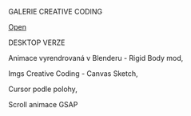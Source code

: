 GALERIE CREATIVE CODING

[Open](https://sarysx.github.io/gallery)

DESKTOP VERZE

Animace vyrendrovaná v Blenderu - Rigid Body mod,

Imgs Creative Coding - Canvas Sketch,

Cursor podle polohy,

Scroll animace GSAP
